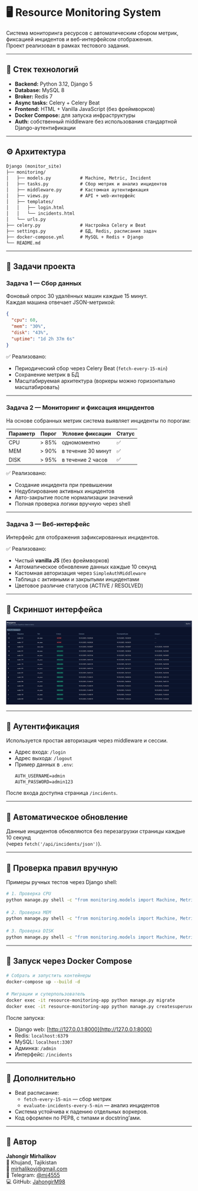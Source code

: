 # 🖥️ Resource Monitoring System

Система мониторинга ресурсов с автоматическим сбором метрик, фиксацией инцидентов и веб-интерфейсом отображения.  
Проект реализован в рамках тестового задания.

---

## 🚀 Стек технологий

- **Backend:** Python 3.12, Django 5  
- **Database:** MySQL 8  
- **Broker:** Redis 7  
- **Async tasks:** Celery + Celery Beat  
- **Frontend:** HTML + Vanilla JavaScript (без фреймворков)  
- **Docker Compose:** для запуска инфраструктуры  
- **Auth:** собственный middleware без использования стандартной Django-аутентификации  

---

## ⚙️ Архитектура

```text
Django (monitor_site)
├── monitoring/
│   ├── models.py           # Machine, Metric, Incident
│   ├── tasks.py            # Сбор метрик и анализ инцидентов
│   ├── middleware.py       # Кастомная аутентификация
│   ├── views.py            # API + web-интерфейс
│   ├── templates/
│   │   ├── login.html
│   │   └── incidents.html
│   └── urls.py
├── celery.py               # Настройка Celery и Beat
├── settings.py             # БД, Redis, расписания задач
├── docker-compose.yml      # MySQL + Redis + Django
└── README.md
```

---

## 🧩 Задачи проекта

### **Задача 1 — Сбор данных**
Фоновый опрос 30 удалённых машин каждые 15 минут.  
Каждая машина отвечает JSON-метрикой:
```json
{
  "cpu": 60,
  "mem": "30%",
  "disk": "43%",
  "uptime": "1d 2h 37m 6s"
}
```
✅ Реализовано:
- Периодический сбор через Celery Beat (`fetch-every-15-min`)  
- Сохранение метрик в БД  
- Масштабируемая архитектура (воркеры можно горизонтально масштабировать)  

---

### **Задача 2 — Мониторинг и фиксация инцидентов**
На основе собранных метрик система выявляет инциденты по порогам:

| Параметр | Порог | Условие фиксации | Статус |
|-----------|--------|-----------------|--------|
| CPU | > 85% | одномоментно | ✅ |
| MEM | > 90% | в течение 30 минут | ✅ |
| DISK | > 95% | в течение 2 часов | ✅ |

✅ Реализовано:
- Создание инцидента при превышении  
- Недублирование активных инцидентов  
- Авто-закрытие после нормализации значений  
- Полная проверка логики вручную через shell  

---

### **Задача 3 — Веб-интерфейс**
Интерфейс для отображения зафиксированных инцидентов.

✅ Реализовано:
- Чистый **vanilla JS** (без фреймворков)  
- Автоматическое обновление данных каждые 10 секунд  
- Кастомная авторизация через `SimpleAuthMiddleware`  
- Таблица с активными и закрытыми инцидентами  
- Цветовое различие статусов (ACTIVE / RESOLVED)  

---

## 📸 Скриншот интерфейса

![Интерфейс инцидентов](docs/incidents_view.png)

---

## 🔐 Аутентификация

Используется простая авторизация через middleware и сессии.

- Адрес входа: `/login`  
- Адрес выхода: `/logout`  
- Пример данных в `.env`:
  ```
  AUTH_USERNAME=admin
  AUTH_PASSWORD=admin123
  ```

После входа доступна страница `/incidents`.

---

## 🔁 Автоматическое обновление

Данные инцидентов обновляются без перезагрузки страницы каждые 10 секунд  
(через `fetch('/api/incidents/json')`).

---

## 🧪 Проверка правил вручную

Примеры ручных тестов через Django shell:

```bash
# 1. Проверка CPU
python manage.py shell -c "from monitoring.models import Machine, Metric; from django.utils import timezone as tz; m=Machine.objects.first(); Metric.objects.create(machine=m, cpu=99, mem_percent=10, disk_percent=10, uptime='test', received_at=tz.now())"

# 2. Проверка MEM
python manage.py shell -c "from monitoring.models import Machine, Metric; from django.utils import timezone as tz; from datetime import timedelta as td; m=Machine.objects.first(); now=tz.now(); Metric.objects.create(machine=m, mem_percent=95, received_at=now-td(minutes=15)); Metric.objects.create(machine=m, mem_percent=96, received_at=now)"

# 3. Проверка DISK
python manage.py shell -c "from monitoring.models import Machine, Metric; from django.utils import timezone as tz; from datetime import timedelta as td; m=Machine.objects.first(); now=tz.now(); [Metric.objects.create(machine=m, disk_percent=98, received_at=now-td(minutes=15*i)) for i in range(7,-1,-1)]"
```

---

## 🐳 Запуск через Docker Compose

```bash
# Собрать и запустить контейнеры
docker-compose up --build -d

# Миграции и суперпользователь
docker exec -it resource-monitoring-app python manage.py migrate
docker exec -it resource-monitoring-app python manage.py createsuperuser
```

После запуска:
- Django web: [http://127.0.0.1:8000](http://127.0.0.1:8000)
- Redis: `localhost:6379`
- MySQL: `localhost:3307`
- Админка: `/admin`
- Интерфейс: `/incidents`

---

## 🧭 Дополнительно

- Beat расписание:
  - `fetch-every-15-min` — сбор метрик
  - `evaluate-incidents-every-5-min` — анализ инцидентов
- Система устойчива к падению отдельных воркеров.
- Код оформлен по PEP8, с типами и docstring’ами.

---

## 👤 Автор

**Jahongir Mirhalikov**  
📍 Khujand, Tajikistan  
📧 [mirhalikovj@gmail.com](mailto:mirhalikovj@gmail.com)  
💬 Telegram: [@mj4555](https://t.me/mj4555)  
💻 GitHub: [JahongirM98](https://github.com/JahongirM98)
